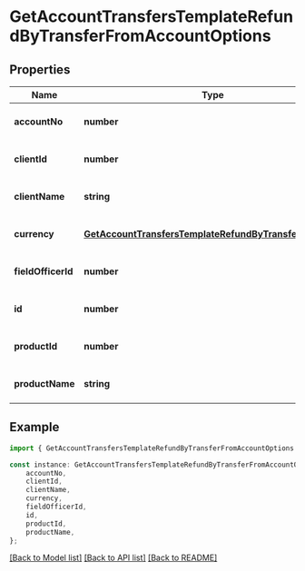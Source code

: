 # GetAccountTransfersTemplateRefundByTransferFromAccountOptions


## Properties

Name | Type | Description | Notes
------------ | ------------- | ------------- | -------------
**accountNo** | **number** |  | [optional] [default to undefined]
**clientId** | **number** |  | [optional] [default to undefined]
**clientName** | **string** |  | [optional] [default to undefined]
**currency** | [**GetAccountTransfersTemplateRefundByTransferCurrency**](GetAccountTransfersTemplateRefundByTransferCurrency.md) |  | [optional] [default to undefined]
**fieldOfficerId** | **number** |  | [optional] [default to undefined]
**id** | **number** |  | [optional] [default to undefined]
**productId** | **number** |  | [optional] [default to undefined]
**productName** | **string** |  | [optional] [default to undefined]

## Example

```typescript
import { GetAccountTransfersTemplateRefundByTransferFromAccountOptions } from 'fineract-typescript-client';

const instance: GetAccountTransfersTemplateRefundByTransferFromAccountOptions = {
    accountNo,
    clientId,
    clientName,
    currency,
    fieldOfficerId,
    id,
    productId,
    productName,
};
```

[[Back to Model list]](../README.md#documentation-for-models) [[Back to API list]](../README.md#documentation-for-api-endpoints) [[Back to README]](../README.md)
